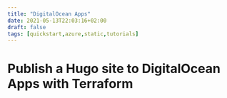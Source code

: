 ```yaml
---
title: "DigitalOcean Apps"
date: 2021-05-13T22:03:16+02:00
draft: false
tags: [quickstart,azure,static,tutorials]
---
```


# Publish a Hugo site to DigitalOcean Apps with Terraform


